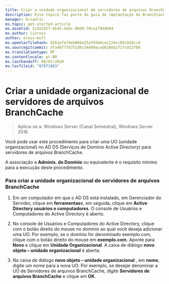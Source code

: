 ```yaml
---
title: Criar a unidade organizacional de servidores de arquivos BranchCache
description: Este tópico faz parte do guia de implantação do BranchCache para o Windows Server 2016, que demonstra como implantar o BranchCache em modos de cache distribuídos e hospedados para otimizar o uso de largura de banda WAN em filiais
manager: brianlic
ms.topic: get-started-article
ms.assetid: 2cda192f-6b45-4e6c-88d9-70ca179ddb94
ms.author: lizross
author: eross-msft
ms.openlocfilehash: 01b1efe79eb06ba25af93b6cec224cc05c016cc6
ms.sourcegitcommit: dfa48f77b751dbc34409aced628eb2f17c912f08
ms.translationtype: MT
ms.contentlocale: pt-BR
ms.lasthandoff: 08/07/2020
ms.locfileid: "87971883"
---
```

# <a name="create-the-branchcache-file-servers-organizational-unit"></a>Criar a unidade organizacional de servidores de arquivos BranchCache

>Aplica-se a: Windows Server (Canal Semestral), Windows Server 2016

Você pode usar este procedimento para criar uma UO (unidade organizacional) no AD DS (Serviços de Domínio Active Directory) para servidores de arquivos BranchCache.

A associação a **Adminis. do Domínio** ou equivalente é o requisito mínimo para a execução deste procedimento.

### <a name="to-create-the-branchcache-file-servers-organizational-unit"></a>Para criar a unidade organizacional de servidores de arquivos BranchCache

1.  Em um computador em que o AD DS está instalado, em Gerenciador do Servidor, clique em **ferramentas**e, em seguida, clique em **Active Directory usuários e computadores**. O console de Usuários e Computadores do Active Directory é aberto.

2.  No console de Usuários e Computadores do Active Directory, clique com o botão direito do mouse no domínio ao qual você deseja adicionar uma UO. Por exemplo, se o domínio for denominado exemplo.com, clique com o botão direito do mouse em **exemplo.com**. Aponte para **Novo** e clique em **Unidade Organizacional**. A caixa de diálogo **novo objeto – unidade organizacional** é aberta.

3.  Na caixa de diálogo **novo objeto – unidade organizacional** , em **nome**, digite um nome para a nova UO. Por exemplo, se desejar denominar a UO de Servidores de arquivos BranchCache, digite **Servidores de arquivos BranchCache** e clique em **OK**.



